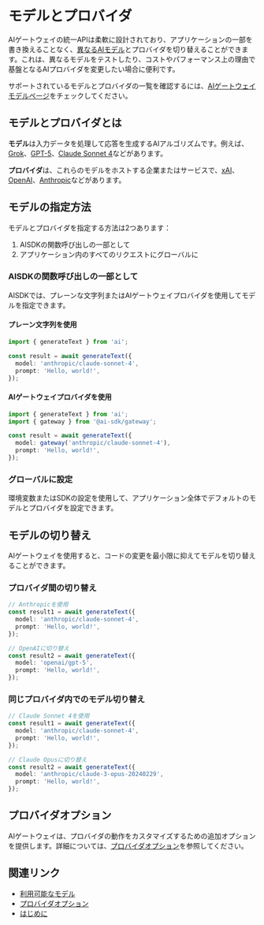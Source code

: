 # モデルとプロバイダ

AIゲートウェイの統一APIは柔軟に設計されており、アプリケーションの一部を書き換えることなく、[異なるAIモデル](https://vercel.com/ai-gateway/models)とプロバイダを切り替えることができます。これは、異なるモデルをテストしたり、コストやパフォーマンス上の理由で基盤となるAIプロバイダを変更したい場合に便利です。

サポートされているモデルとプロバイダの一覧を確認するには、[AIゲートウェイモデルページ](https://vercel.com/ai-gateway/models)をチェックしてください。

## モデルとプロバイダとは

**モデル**は入力データを処理して応答を生成するAIアルゴリズムです。例えば、[Grok](https://docs.x.ai/docs/models)、[GPT-5](https://platform.openai.com/docs/models/gpt-5)、[Claude Sonnet 4](https://www.anthropic.com/claude/sonnet)などがあります。

**プロバイダ**は、これらのモデルをホストする企業またはサービスで、[xAI](https://x.ai)、[OpenAI](https://openai.com)、[Anthropic](https://anthropic.com)などがあります。

## モデルの指定方法

モデルとプロバイダを指定する方法は2つあります：

1. AISDKの関数呼び出しの一部として
2. アプリケーション内のすべてのリクエストにグローバルに

### AISDKの関数呼び出しの一部として

AISDKでは、プレーンな文字列またはAIゲートウェイプロバイダを使用してモデルを指定できます。

#### プレーン文字列を使用

```typescript
import { generateText } from 'ai';

const result = await generateText({
  model: 'anthropic/claude-sonnet-4',
  prompt: 'Hello, world!',
});
```

#### AIゲートウェイプロバイダを使用

```typescript
import { generateText } from 'ai';
import { gateway } from '@ai-sdk/gateway';

const result = await generateText({
  model: gateway('anthropic/claude-sonnet-4'),
  prompt: 'Hello, world!',
});
```

### グローバルに設定

環境変数またはSDKの設定を使用して、アプリケーション全体でデフォルトのモデルとプロバイダを設定できます。

## モデルの切り替え

AIゲートウェイを使用すると、コードの変更を最小限に抑えてモデルを切り替えることができます。

### プロバイダ間の切り替え

```typescript
// Anthropicを使用
const result1 = await generateText({
  model: 'anthropic/claude-sonnet-4',
  prompt: 'Hello, world!',
});

// OpenAIに切り替え
const result2 = await generateText({
  model: 'openai/gpt-5',
  prompt: 'Hello, world!',
});
```

### 同じプロバイダ内でのモデル切り替え

```typescript
// Claude Sonnet 4を使用
const result1 = await generateText({
  model: 'anthropic/claude-sonnet-4',
  prompt: 'Hello, world!',
});

// Claude Opusに切り替え
const result2 = await generateText({
  model: 'anthropic/claude-3-opus-20240229',
  prompt: 'Hello, world!',
});
```

## プロバイダオプション

AIゲートウェイは、プロバイダの動作をカスタマイズするための追加オプションを提供します。詳細については、[プロバイダオプション](/docs/ai-gateway/provider-options)を参照してください。

## 関連リンク

- [利用可能なモデル](https://vercel.com/ai-gateway/models)
- [プロバイダオプション](/docs/ai-gateway/provider-options)
- [はじめに](/docs/ai-gateway/getting-started)
